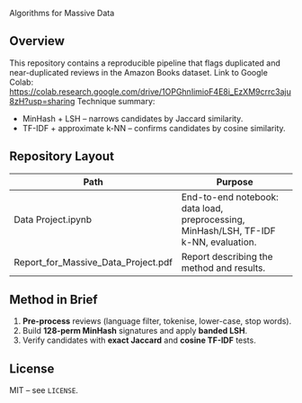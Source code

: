 Algorithms for Massive Data 

## Overview
This repository contains a reproducible pipeline that flags duplicated and near-duplicated reviews in the Amazon Books dataset. Link to Google Colab: https://colab.research.google.com/drive/1OPGhnIimioF4E8i_EzXM9crrc3aju8zH?usp=sharing
Technique summary:

* MinHash + LSH – narrows candidates by Jaccard similarity.  
* TF-IDF + approximate k-NN – confirms candidates by cosine similarity.

## Repository Layout
| Path | Purpose |
|------|---------|
| Data Project.ipynb | End-to-end notebook: data load, preprocessing, MinHash/LSH, TF-IDF k-NN, evaluation. |
| Report_for_Massive_Data_Project.pdf | Report describing the method and results. |

## Method in Brief

1. **Pre-process** reviews (language filter, tokenise, lower-case, stop words).
2. Build **128-perm MinHash** signatures and apply **banded LSH**.
3. Verify candidates with **exact Jaccard** and **cosine TF-IDF** tests.

## License

MIT – see `LICENSE`.
